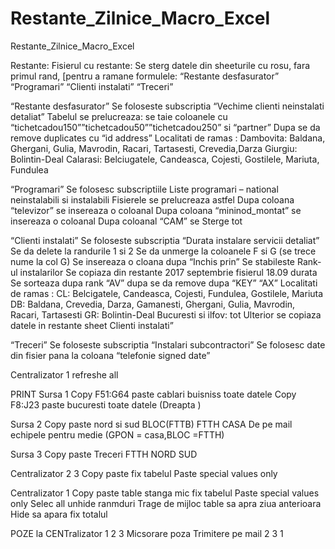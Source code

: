 # Restante_Zilnice_Macro_Excel
Restante_Zilnice_Macro_Excel



Restante:
Fisierul cu restante:
Se sterg datele din sheeturile cu rosu, fara primul rand, [pentru a ramane formulele:
“Restante desfasurator”
“Programari”
“Clienti instalati”
“Treceri”

“Restante desfasurator”
Se foloseste subscriptia “Vechime clienti neinstalati detaliat”
Tabelul se prelucreaza: se taie coloanele cu “tichetcadou150””tichetcadou50””tichetcadou250” si “partner”
Dupa se da remove duplicates cu “id address”
Localitati de ramas : 
Dambovita: Baldana, Ghergani, Gulia, Mavrodin, Racari, Tartasesti, Crevedia,Darza
Giurgiu: Bolintin-Deal
Calarasi: Belciugatele, Candeasca, Cojesti, Gostilele, Mariuta, Fundulea

“Programari”
Se folosesc subscriptiile
Liste programari – national neinstalabili si instalabili
Fisierele se prelucreaza astfel
Dupa coloana “televizor” se insereaza o coloanal
Dupa coloana “mininod_montat” se insereaza o coloanal
Dupa coloanal “CAM” se Sterge tot


“Clienti instalati”
Se foloseste subscriptia  “Durata instalare servicii detaliat”
Se da delete la randurile 1 si 2
Se da unmerge la coloanele F si G (se trece nume la col G)
Se insereaza o cloana dupa “Inchis prin”
Se stabileste Rank-ul instalarilor
Se copiaza din restante 2017 septembrie fisierul 18.09 durata
Se sorteaza dupa rank “AV” dupa se da remove dupa “KEY” “AX”
Localitati de ramas : 
CL: Belcigatele, Candeasca, Cojesti, Fundulea, Gostilele, Mariuta
DB: Baldana, Crevedia, Darza, Gamanesti, Ghergani, Gulia, Mavrodin, Racari, Tartasesti
GR: Bolintin-Deal
Bucuresti si ilfov: tot
Ulterior se copiaza datele in restante sheet Clienti instalati”

“Treceri”
Se foloseste subscriptia  “Instalari subcontractori”
Se folosesc date din fisier pana la coloana “telefonie signed date”

Centralizator 1 refreshe all 







PRINT
Sursa 1
Copy F51:G64 paste cablari buisniss toate datele
Copy F8:J23 paste bucuresti toate datele (Dreapta )

Sursa 2
Copy paste nord si sud  BLOC(FTTB) FTTH CASA
De pe mail echipele pentru medie (GPON = casa,BLOC =FTTH)

Sursa 3
Copy paste Treceri FTTH NORD SUD 


Centralizator 2 3
Copy paste fix tabelul Paste special values only

Centralizator 1 
Copy paste table stanga mic fix tabelul Paste special values only
Selec all  unhide  ranmduri 
Trage de mijloc table sa apra ziua anterioara 
Hide sa apara fix totalul

POZE la CENTralizator 1 2 3 
Micsorare poza 
Trimitere pe mail 2 3 1
